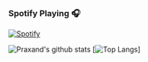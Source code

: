### Spotify Playing 🎧
[![Spotify](https://novatorem.praxand.vercel.app/api/spotify)](https://open.spotify.com/user/lm551ewnkq6e170e1iny0imee)

![Praxand's github stats](https://github-readme-stats.praxand.vercel.app/api?username=Praxand&theme=dark&show_icons=true)
[![Top Langs](https://github-readme-stats.vercel.app/api/top-langs/?username=praxand&layout=compact&theme=dark)]
